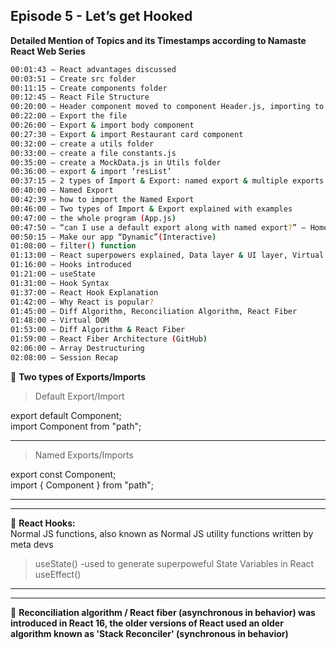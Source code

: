 ## Episode 5 - Let’s get Hooked

**Detailed Mention of Topics and its Timestamps according to Namaste React Web Series**

```sh
00:01:43 – React advantages discussed
00:03:51 – Create src folder
00:11:15 – Create components folder
00:12:45 – React File Structure
00:20:00 – Header component moved to component Header.js, importing to the main file
00:22:00 – Export the file
00:26:00 – Export & import body component
00:27:30 – Export & import Restaurant card component
00:32:00 – create a utils folder 
00:33:00 – create a file constants.js
00:35:00 – create a MockData.js in Utils folder
00:36:00 – export & import ‘resList’
00:37:15 – 2 types of Import & Export: named export & multiple exports
00:40:00 – Named Export
00:42:39 – how to import the Named Export
00:46:00 – Two types of Import & Export explained with examples
00:47:00 – the whole program (App.js)
00:47:50 – “can I use a default export along with named export?” – Home Work
00:50:15 – Make our app “Dynamic”(Interactive)
01:08:00 – filter() function
01:13:00 – React superpowers explained, Data layer & UI layer, Virtual DOM, Diff Algorithm, Reconciliation 
01:16:00 – Hooks introduced
01:21:00 – useState
01:31:00 – Hook Syntax
01:37:00 – React Hook Explanation
01:42:00 – Why React is popular?
01:45:00 – Diff Algorithm, Reconciliation Algorithm, React Fiber 
01:48:00 – Virtual DOM
01:53:00 – Diff Algorithm & React Fiber
01:59:00 – React Fiber Architecture (GitHub)
02:06:00 – Array Destructuring 
02:08:00 – Session Recap
```

🚀 **Two types of Exports/Imports**
> Default Export/Import

  export default Component; </br>
  import Component from "path";

---

> Named Exports/Imports

  export const Component; </br>
  import { Component } from "path";

---
---

🚀 **React Hooks:** </br>
Normal JS functions, also known as Normal JS utility functions written by meta devs

> useState() -used to generate superpoweful State Variables in React
> useEffect()

---
---

🚀 **Reconciliation algorithm / React fiber (asynchronous in behavior) was introduced in React 16, the older versions of React used an older algorithm known as 'Stack Reconciler' (synchronous in behavior)**
